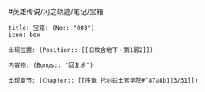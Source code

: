 #英雄传说/闪之轨迹/笔记/宝箱
```ad-quote
title: 宝箱: (No:: "003")
icon: box

出现位置: (Position:: [[旧校舍地下・第1层2]])

内容物: (Bonus:: "回复术")

出现章节: (Chapter:: [[序章 托尔兹士官学院#^87a8b1|3/31]])

```
